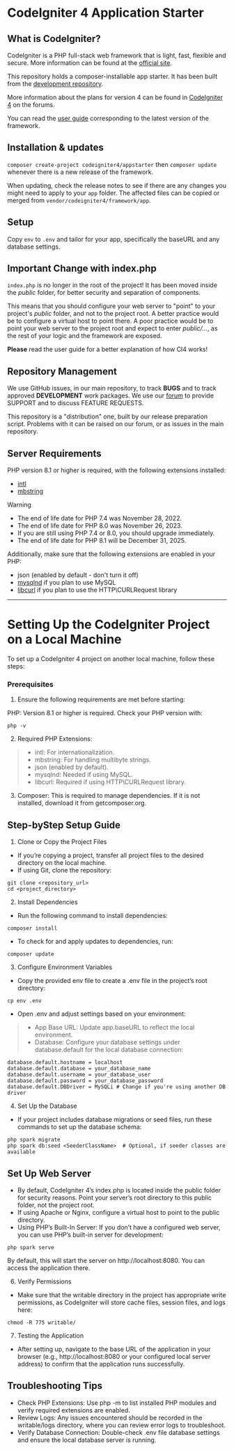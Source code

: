 # CodeIgniter 4 Application Starter

## What is CodeIgniter?

CodeIgniter is a PHP full-stack web framework that is light, fast, flexible and secure.
More information can be found at the [official site](https://codeigniter.com).

This repository holds a composer-installable app starter.
It has been built from the
[development repository](https://github.com/codeigniter4/CodeIgniter4).

More information about the plans for version 4 can be found in [CodeIgniter 4](https://forum.codeigniter.com/forumdisplay.php?fid=28) on the forums.

You can read the [user guide](https://codeigniter.com/user_guide/)
corresponding to the latest version of the framework.

## Installation & updates

`composer create-project codeigniter4/appstarter` then `composer update` whenever
there is a new release of the framework.

When updating, check the release notes to see if there are any changes you might need to apply
to your `app` folder. The affected files can be copied or merged from
`vendor/codeigniter4/framework/app`.

## Setup

Copy `env` to `.env` and tailor for your app, specifically the baseURL
and any database settings.

## Important Change with index.php

`index.php` is no longer in the root of the project! It has been moved inside the *public* folder,
for better security and separation of components.

This means that you should configure your web server to "point" to your project's *public* folder, and
not to the project root. A better practice would be to configure a virtual host to point there. A poor practice would be to point your web server to the project root and expect to enter *public/...*, as the rest of your logic and the
framework are exposed.

**Please** read the user guide for a better explanation of how CI4 works!

## Repository Management

We use GitHub issues, in our main repository, to track **BUGS** and to track approved **DEVELOPMENT** work packages.
We use our [forum](http://forum.codeigniter.com) to provide SUPPORT and to discuss
FEATURE REQUESTS.

This repository is a "distribution" one, built by our release preparation script.
Problems with it can be raised on our forum, or as issues in the main repository.

## Server Requirements

PHP version 8.1 or higher is required, with the following extensions installed:

- [intl](http://php.net/manual/en/intl.requirements.php)
- [mbstring](http://php.net/manual/en/mbstring.installation.php)

> [!WARNING]
> - The end of life date for PHP 7.4 was November 28, 2022.
> - The end of life date for PHP 8.0 was November 26, 2023.
> - If you are still using PHP 7.4 or 8.0, you should upgrade immediately.
> - The end of life date for PHP 8.1 will be December 31, 2025.

Additionally, make sure that the following extensions are enabled in your PHP:



- json (enabled by default - don't turn it off)
- [mysqlnd](http://php.net/manual/en/mysqlnd.install.php) if you plan to use MySQL
- [libcurl](http://php.net/manual/en/curl.requirements.php) if you plan to use the HTTP\CURLRequest library

- - - -

# Setting Up the CodeIgniter Project on a Local Machine

To set up a CodeIgniter 4 project on another local machine, follow these steps:

### Prerequisites

1. Ensure the following requirements are met before starting:

PHP: Version 8.1 or higher is required. Check your PHP version with:
```
php -v
```

2. Required PHP Extensions:

> - intl: For internationalization.
> - mbstring: For handling multibyte strings.
> - json (enabled by default).
> - mysqlnd: Needed if using MySQL.
> - libcurl: Required if using HTTP\CURLRequest library.

3. Composer: This is required to manage dependencies. If it is not installed, download it from getcomposer.org.

## Step-byStep Setup Guide

1. Clone or Copy the Project Files

- If you’re copying a project, transfer all project files to the desired directory on the local machine.
- If using Git, clone the repository:

```
git clone <repository_url>
cd <project_directory>
```

2. Install Dependencies

- Run the following command to install dependencies:
```
composer install
```

- To check for and apply updates to dependencies, run:
```
composer update
```

3. Configure Environment Variables

- Copy the provided env file to create a .env file in the project’s root directory:
```
cp env .env
```

- Open .env and adjust settings based on your environment:
> - App Base URL: Update app.baseURL to reflect the local environment.
> - Database: Configure your database settings under database.default for the local database connection:

```
database.default.hostname = localhost
database.default.database = your_database_name
database.default.username = your_database_user
database.default.password = your_database_password
database.default.DBDriver = MySQLi # Change if you're using another DB driver
```

4. Set Up the Database

- If your project includes database migrations or seed files, run these commands to set up the database schema:
```
php spark migrate
php spark db:seed <SeederClassName>  # Optional, if seeder classes are available
```

## Set Up Web Server
- By default, CodeIgniter 4’s index.php is located inside the public folder for security reasons. Point your server’s root directory to this public folder, not the project root.
- If using Apache or Nginx, configure a virtual host to point to the public directory.
- Using PHP’s Built-In Server: If you don’t have a configured web server, you can use PHP’s built-in server for development:

```
php spark serve
```
By default, this will start the server on http://localhost:8080. You can access the application there.

6. Verify Permissions

- Make sure that the writable directory in the project has appropriate write permissions, as CodeIgniter will store cache files, session files, and logs here:
```
chmod -R 775 writable/
```

7. Testing the Application

- After setting up, navigate to the base URL of the application in your browser (e.g., http://localhost:8080 or your configured local server address) to confirm that the application runs successfully.

## Troubleshooting Tips

- Check PHP Extensions: Use php -m to list installed PHP modules and verify required extensions are enabled.
- Review Logs: Any issues encountered should be recorded in the writable/logs directory, where you can review error logs to troubleshoot.
- Verify Database Connection: Double-check .env file database settings and ensure the local database server is running.
